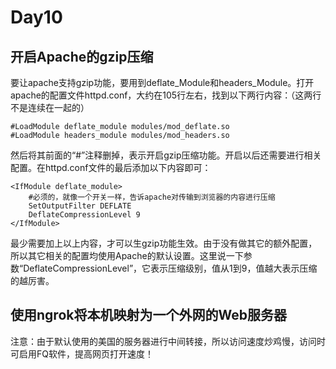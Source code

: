 # Day10

## 开启Apache的gzip压缩
要让apache支持gzip功能，要用到deflate_Module和headers_Module。打开apache的配置文件httpd.conf，大约在105行左右，找到以下两行内容：（这两行不是连续在一起的）
```
#LoadModule deflate_module modules/mod_deflate.so
#LoadModule headers_module modules/mod_headers.so
```
然后将其前面的“#”注释删掉，表示开启gzip压缩功能。开启以后还需要进行相关配置。在httpd.conf文件的最后添加以下内容即可：
```
<IfModule deflate_module>
    #必须的，就像一个开关一样，告诉apache对传输到浏览器的内容进行压缩
    SetOutputFilter DEFLATE
    DeflateCompressionLevel 9
</IfModule>
```
最少需要加上以上内容，才可以生gzip功能生效。由于没有做其它的额外配置，所以其它相关的配置均使用Apache的默认设置。这里说一下参数“DeflateCompressionLevel”，它表示压缩级别，值从1到9，值越大表示压缩的越厉害。

## 使用ngrok将本机映射为一个外网的Web服务器
注意：由于默认使用的美国的服务器进行中间转接，所以访问速度炒鸡慢，访问时可启用FQ软件，提高网页打开速度！